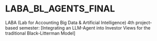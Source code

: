 # LABA_BL_AGENTS_FINAL
LABA (Lab for Accounting Big Data &amp; Artificial Intelligence) 4th project-based semester: [Integrating an LLM-Agent into Investor Views for the traditional Black-Litterman Model]
